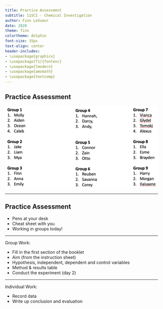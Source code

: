 ```yaml
---
title: Practice Assessment
subtitle: 11SCI - Chemical Investigation
author: Finn LeSueur
date: 2020
theme: finn
colortheme: dolphin
font-size: 35px
text-align: center
header-includes:
- \usepackage{graphicx}
- \usepackage[T1]{fontenc}
- \usepackage{lmodern}
- \usepackage{amsmath}
- \usepackage{textcomp}
---
```


## Practice Assessment

![](../assets/3-groups.png)

---

## Practice Assessment

- Pens at your desk
- Cheat sheet with you
- Working in groups today!

---

Group Work:

- Fill in the first section of the booklet
- Aim (from the instruction sheet)
- Hypothesis, independent, dependent and control variables
- Method & results table
- Conduct the experiment (day 2)

---

Individual Work:

- Record data
- Write up conclusion and evaluation
